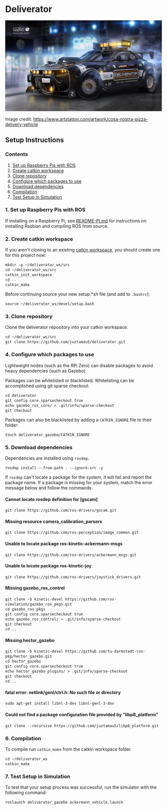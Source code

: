 # Deliverator

![Cosa Nostra Pizza Delivery](Cosa_Notra_Pizza_Delivery_Vehicle_by_Igor_Sobolevsky.jpg "The Deliverator")

Image credit: https://www.artstation.com/artwork/cosa-nostra-pizza-delivery-vehicle

## Setup Instructions

### Contents
1. [Set up Raspberry Pis with ROS](#1-set-up-raspberry-pis-with-ros)
2. [Create catkin workspace](#2-create-catkin-workspace)
3. [Clone repository](#3-clone-repository)
4. [Configure which packages to use](#4-configure-which-packages-to-use)
5. [Download dependencies](#5-download-dependencies)
6. [Compilation](#6-compilation)
7. [Test Setup in Simulation](#7-test-setup-in-simulation)

### 1. Set up Raspberry Pis with ROS

If installing on a Raspberry Pi, see [README-PI.md](README-PI.md) for instructions on installing Rasbian and compiling ROS from source.

### 2. Create catkin workspace

If you aren't cloning to an existing [catkin workspace](http://wiki.ros.org/catkin/Tutorials/create_a_workspace), you should create one for this project now:

```shell
mkdir -p ~/deliverator_ws/src
cd ~/deliverator_ws/src
catkin_init_workspace
cd ..
catkin_make
```

Before continuing source your new setup.*sh file (and add to `.bashrc`):

```shell
source ~/deliverator_ws/devel/setup.bash
```

### 3. Clone repository

Clone the deliverator repository into your catkin workspace.

```shell
cd ~/deliverator_ws/src
git clone https://github.com/juztamau5/deliverator.git
```

### 4. Configure which packages to use

Lightweight nodes (such as the RPi Zero) can disable packages to avoid heavy dependencies (such as Gazebo).

Packages can be whitelisted or blacklisted. Whitelisting can be accomplished using git sparse checkout:

```shell
cd deliverator
git config core.sparsecheckout true
echo gazebo_ros_core/ > .git/info/sparse-checkout
git checkout
```

Packages can also be blacklisted by adding a `CATKIN_IGNORE` file to their folder:

```shell
touch deliverator_gazebo/CATKIN_IGNORE
```

### 5. Download dependencies

Dependencies are installed using `rosdep`.

```shell
rosdep install --from-path . --ignore-src -y
```

If `rosdep` can't locate a package for the system, it will fail and report the package name. If a package is missing for your system, match the error message below and follow the commands.

#### Cannot locate rosdep definition for [gscam]

```shell
git clone https://github.com/ros-drivers/gscam.git
```

#### Missing resource camera_calibration_parsers

```shell
git clone https://github.com/ros-perception/image_common.git
```

#### Unable to locate package ros-kinetic-ackermann-msgs

```shell
git clone https://github.com/ros-drivers/ackermann_msgs.git
```

#### Unable to locate package ros-kinetic-joy

```shell
git clone https://github.com/ros-drivers/joystick_drivers.git
```

#### Missing gazebo_ros_control

```shell
git clone -b kinetic-devel https://github.com/ros-simulation/gazebo_ros_pkgs.git
cd gazebo_ros_pkgs
git config core.sparsecheckout true
echo gazebo_ros_control/ > .git/info/sparse-checkout
git checkout
cd ..
```

#### Missing hector_gazebo

```shell
git clone -b kinetic-devel https://github.com/tu-darmstadt-ros-pkg/hector_gazebo.git
cd hector_gazebo
git config core.sparsecheckout true
echo hector_gazebo_plugins/ > .git/info/sparse-checkout
git checkout
cd ..
```

#### fatal error: netlink/genl/ctrl.h: No such file or directory

```shell
sudo apt-get install libnl-3-dev libnl-genl-3-dev
```

#### Could not find a package configuration file provided by "libp8_platform"

```shell
git clone --recursive https://github.com/juztamau5/libp8_platform.git
```

### 6. Compilation

To compile run `catkin_make` from the catkin workspace folder.

```shell
cd ~/deliverator_ws
catkin_make
```

### 7. Test Setup in Simulation

To test that your setup process was successful, run the simulator with the following command:

```shell
roslaunch deliverator_gazebo ackermann_vehicle.launch
```
